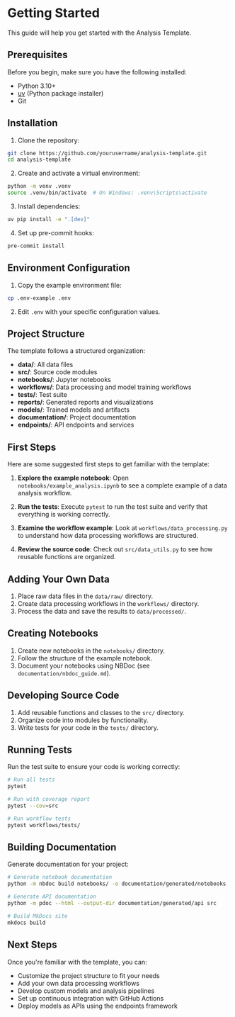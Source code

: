 # Getting Started

This guide will help you get started with the Analysis Template.

## Prerequisites

Before you begin, make sure you have the following installed:

- Python 3.10+
- [uv](https://github.com/astral-sh/uv) (Python package installer)
- Git

## Installation

1. Clone the repository:

```bash
git clone https://github.com/yourusername/analysis-template.git
cd analysis-template
```

2. Create and activate a virtual environment:

```bash
python -m venv .venv
source .venv/bin/activate  # On Windows: .venv\Scripts\activate
```

3. Install dependencies:

```bash
uv pip install -e ".[dev]"
```

4. Set up pre-commit hooks:

```bash
pre-commit install
```

## Environment Configuration

1. Copy the example environment file:

```bash
cp .env-example .env
```

2. Edit `.env` with your specific configuration values.

## Project Structure

The template follows a structured organization:

- **data/**: All data files
- **src/**: Source code modules
- **notebooks/**: Jupyter notebooks
- **workflows/**: Data processing and model training workflows
- **tests/**: Test suite
- **reports/**: Generated reports and visualizations
- **models/**: Trained models and artifacts
- **documentation/**: Project documentation
- **endpoints/**: API endpoints and services

## First Steps

Here are some suggested first steps to get familiar with the template:

1. **Explore the example notebook**: Open `notebooks/example_analysis.ipynb` to see a complete example of a data analysis workflow.

2. **Run the tests**: Execute `pytest` to run the test suite and verify that everything is working correctly.

3. **Examine the workflow example**: Look at `workflows/data_processing.py` to understand how data processing workflows are structured.

4. **Review the source code**: Check out `src/data_utils.py` to see how reusable functions are organized.

## Adding Your Own Data

1. Place raw data files in the `data/raw/` directory.
2. Create data processing workflows in the `workflows/` directory.
3. Process the data and save the results to `data/processed/`.

## Creating Notebooks

1. Create new notebooks in the `notebooks/` directory.
2. Follow the structure of the example notebook.
3. Document your notebooks using NBDoc (see `documentation/nbdoc_guide.md`).

## Developing Source Code

1. Add reusable functions and classes to the `src/` directory.
2. Organize code into modules by functionality.
3. Write tests for your code in the `tests/` directory.

## Running Tests

Run the test suite to ensure your code is working correctly:

```bash
# Run all tests
pytest

# Run with coverage report
pytest --cov=src

# Run workflow tests
pytest workflows/tests/
```

## Building Documentation

Generate documentation for your project:

```bash
# Generate notebook documentation
python -m nbdoc build notebooks/ -o documentation/generated/notebooks

# Generate API documentation
python -m pdoc --html --output-dir documentation/generated/api src

# Build MkDocs site
mkdocs build
```

## Next Steps

Once you're familiar with the template, you can:

- Customize the project structure to fit your needs
- Add your own data processing workflows
- Develop custom models and analysis pipelines
- Set up continuous integration with GitHub Actions
- Deploy models as APIs using the endpoints framework
